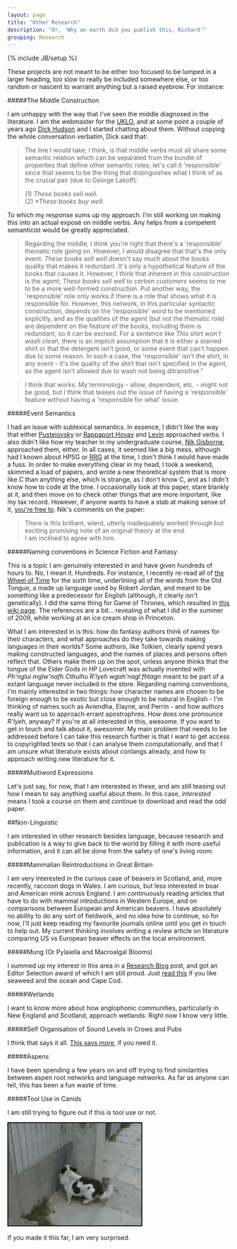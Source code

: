 ```yaml
---
layout: page
title: "Other Research"
description: "Or, 'Why on earth did you publish this, Richard'"
grouping: Research
---
```

{% include JB/setup %}

These projects are not meant to be either too focused to be lumped in a
larger heading, too slow to really be included somewhere else, or too
random or nascent to warrant anything but a raised eyebrow. For instance:

#####The Middle Construction

I am unhappy with the way that I've seen the middle diagnosed in the
literature. I am the webmaster for the [UKLO](http://www.uklo.org), and
at some point a couple of years ago [Dick
Hudson](http://www.phon.ucl.ac.uk/home/dick/home.htm) and I started
chatting about them. Without copying the whole conversation verbatim,
Dick said that: 
> The line I would take, I think, is that middle verbs must all share some semantic relation which can be separated from the bundle of properties that define other semantic roles; let's call it 'responsible' since that seems to be the thing that distinguishes what I think of as the crucial pair (due to George Lakoff):  
>   
> (1)  _These books sell well._  
> (2)  _\*These books buy well._  

To which my response sums up my approach. I'm still working on making
this into an actual exposé on middle verbs. Any helps from a competent
semanticist would be greatly appreciated. 

> Regarding the middle, I think you're right that there's a
> 'responsible' thematic role going on. However, I would disagree that
> that's the only event. _These books sell well_ doesn't say much about
> the books quality that makes it redundant. It's only a hypothetical
> feature of the books that causes it. However, I think that inherent in
> this construction is the agent; _These books sell well to certain
> customers_ seems to me to be a more well-formed construction. Put
> another way, the 'responsible' role only works if there is a role that
> shows what it is responsible for. However, this network, in this
> particular syntactic construction, depends on the 'responsible' word to
> be mentioned explicitly, and as the qualities of the agent (but not the
> thematic role) are dependent on the feature of the books, including
> them is redundant, so it can be excised. For a sentence like _This
> shirt won't wash clean_, there is an implicit assumption that it is
> either a stained shirt or that the detergent isn't good, or some event
> that can't happen due to some reason. In such a case, the 'responsible'
> isn't the shirt, in any event - it's the quality of the shirt that
> isn't specified in the agent, as the agent isn't allowed due to wash
> not being ditransitive."  

> I think that works. My terminology - allow, dependent, etc. - might
> not be good, but I think that teases out the issue of having a
> 'responsible' feature without having a 'responsible for what' issue.  

#####Event Semantics

I had an issue with sublexical semantics. In essence, I didn't like the
way that either
[Pustejovsky](http://en.wikipedia.org/wiki/James_Pustejovsky) or
[Rappaport
Hovav](http://www.huji.ac.il/dataj/controller/ihoker/MOP-STAFF_LINK?sno=9548470)
and [Levin](http://www.stanford.edu/~bclevin/) approached verbs. I also
didn't like how my teacher in my undergraduate course, [Nik
Gisborne](http://www.ppls.ed.ac.uk/people/nikolas-gisborne), approached
them, either. In all cases, it seemed like a big mess, although had I
known about HPSG or
[RRG](http://linguistics.buffalo.edu/people/faculty/vanvalin/rrg.html)
at the time, I don't think I would have made a fuss. In order to make
everything clear in my head, I took a weekend, skimmed a load of papers,
and wrote a new theoretical system that is more like C than anything
else, which is strange, as I don't know C, and as I didn't know how to
code at the time. I occasionally look at this paper, stare blankly at
it, and then move on to check other things that are more important, like
my tax record.  However, if anyone wants to have a stab at making sense
of it, [you're free to](files/LexSem.pdf). Nik's comments on the paper:  
>There is this brilliant, wierd, utterly inadequately worked through but
>exciting promising note of an original theory at the end.  
I am inclined to agree with him.  

#####Naming conventions in Science Fiction and Fantasy

This is a topic I am genuinely interested in and have given hundreds of
hours to. No, I mean it. Hundreds. For instance, I recently re-read all
of [the Wheel of Time](en.wikipedia.org/wiki/The_Wheel_of_Time) for the
sixth time, underlining all of the words from the Old Tongue, a made up
language used by Robert Jordan, and meant to be something like a
predecessor for English (although, it clearly isn't genetically). I did
the same thing for Game of Thrones, which resulted in [this wiki page](http://wiki.dothraki.org/dothraki/Other_languages). The references are a bit... revealing of what I did in the summer of 2009, while working at an ice cream shop in Princeton. 

What I am interested in is this: how do fantasy authors think of names
for their characters, and what approaches do they take towards making
languages in their worlds? Some authors, like Tolkien, clearly spend
years making constructed languages, and the names of places and persons
often reflect that. Others make them up on the spot, unless anyone
thinks that the tongue of the Elder Gods in HP Lovecraft was actually
invented with _Ph'nglui mglw'nafh Cthulhu R'lyeh wgah'nagl fhtagn_ meant
to be part of a extant language never included in the store. Regarding
naming conventions, I'm mainly interested in two things: how character
names are chosen to be foreign enough to be exotic but close enough to
be natural in English - I'm thinking of names such as Aviendha, Elayne,
and Perrin - and how authors really want us to approach errant
apostrophres. How does one pronounce _R'lyeh_, anyway? If you're at all
interested in this, awesome. If you want to get in touch and talk about
it, awesomer. My main problem that needs to be addressed before I can
take this research further is that I want to get access to copyrighted
texts so that I can analyse them computationally, and that I am unsure
what literature exists about conlangs already, and how to approach
writing new literature for it.  

#####Multiword Expressions

Let's just say, for now, that I am interested in these, and am still
teasing out how I mean to say anything useful about them. In this case,
_interested_ means I took a course on them and continue to download and
read the odd paper. 

##Non-Linguistic

I am interested in other research besides language, because research and
publication is a way to give back to the world by filling it with more
useful information, and it can all be done from the safety of one's living
room. 

#####Mammalian Reintroductions in Great Britain 

I am very interested in the curious case of beavers in Scotland, and,
more recently, raccoon dogs in Wales. I am curious, but less interested
in boar and American mink across England. I am continuously reading
articles that have to do with mammal introductions in Western Europe,
and on comparisons between European and American beavers. I have
absolutely no ability to do any sort of fieldwork, and no idea how to
continue, so for now, I'll just keep reading my favourite journals
online until you get in touch to help out. My current thinking involves
writing a review article on literature comparing US vs European beaver
effects on the local environment.

#####Mung (Or Pylaiella and Macroalgal Blooms)

I summed up my interest in this area in a [Research Blog](http://researchblogging.com/) post, and got an Editor Selection award of which I am still proud. Just [read this](http://www.burntfen.net/merecat/?p=418) if you like seaweed and the ocean and Cape Cod. 

#####Wetlands

I want to know more about how anglophonic communities, particularly in
New England and Scotland, approach wetlands. Right now I know very
little.

#####Self Organisation of Sound Levels in Crows and Pubs

I think that says it all. [This says more](http://replicatedtypo.com/crows/4784.html), if you need it.

#####Aspens

I have been spending a few years on and off trying to find similarities
between aspen root networks and language networks. As far as anyone can
tell, this has been a fun waste of time. 

#####Tool Use in Canids

I am still trying to figure out if this is tool use or not. 

![Ninja Dog!](images/ninja_dog.gif)

If you made it this far, I am very surprised. 

